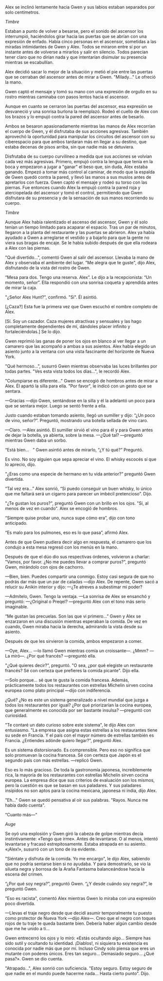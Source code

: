 
Alex se inclinó lentamente hacia Gwen y sus labios estaban separados por solo centímetros.

*Timbre* 

Estaban a punto de volver a besarse, pero el sonido del ascensor los interrumpió, haciéndolos girar hacia las puertas que se abrían con una expresión de enfado. Había cinco personas en el ascensor, sometidas a las miradas intimidantes de Gwen y Alex. Todos se miraron entre sí por un instante antes de volverse a mirarlos y salir en silencio. Todos parecían tener claro que no dirían nada y que intentarían disimular su presencia mientras se escabullían.

Alex decidió sacar lo mejor de la situación y metió el pie entre las puertas que se cerraban del ascensor antes de mirar a Gwen. "Milady..." Le ofreció la mano.

Gwen captó el mensaje y tomó su mano con una expresión de orgullo en su rostro mientras caminaba con pasos lentos hacia el ascensor.

Aunque en cuanto se cerraron las puertas del ascensor, esa expresión se desvaneció y una sonrisa burlona la reemplazó. Rodeó el cuello de Alex con los brazos y lo empujó contra la pared del ascensor antes de besarlo.

Ambos se besaron apasionadamente mientras las manos de Alex recorrían el cuerpo de Gwen, y él disfrutaba de sus acciones agresivas. También aprovechó la oportunidad para manipular los circuitos del ascensor con su ciberespacio para que ambos tardaran más en llegar a su destino, que estaba decenas de pisos arriba, sin que nadie más se detuviera.

Disfrutaba de su cuerpo curvilíneo a medida que sus acciones se volvían cada vez más agresivas. Primero, empujó contra la lengua que tenía en la boca y empezaron a jugar a "ganar" el beso que, sin duda, Alex estaba ganando. Empezó a tomar más control al caminar, de modo que la espalda de Gwen quedó contra la pared, y llevó las manos a sus muslos antes de apretarlos con fuerza. Gwen captó el mensaje y rodeó su torso con las piernas. Fue entonces cuando Alex la empujó contra la pared roja y aterciopelada del ascensor y tomó el control, permitiendo que Gwen disfrutara de su presencia y de la sensación de sus manos recorriendo su cuerpo.

*Timbre*

Aunque Alex había ralentizado el ascenso del ascensor, Gwen y él solo tenían un tiempo limitado para acaparar el espacio. Tras un par de minutos, llegaron a la planta del restaurante y las puertas se abrieron. Alex ya había ayudado a Gwen a arreglarse el vestido y a bajarlo para que la gente no viera sus bragas de encaje. Se le había subido después de que ella rodeara a Alex con las piernas.

"Qué divertido...", comentó Gwen al salir del ascensor. Llevaba la mano de Alex y observaba el ambiente del lugar. "Me alegra que te guste", dijo Alex, disfrutando de la vista del rostro de Gwen.

“Mesa para dos. Tengo una reserva. Alex”. Le dijo a la recepcionista: “Un momento, señor”. Ella respondió con una sonrisa coqueta y aprendida antes de mirar la caja.

"¿Señor Alex Hunt?", confirmó. "Sí". Él asintió.

[¿Caza?] Esta fue la primera vez que Gwen escuchó el nombre completo de Alex.

[Sí. Soy un cazador. Caza mujeres atractivas y sensuales y las hago completamente dependientes de mí, dándoles placer infinito y fortaleciéndolas.] Se lo dijo.

Gwen reprimió las ganas de poner los ojos en blanco al ver llegar a un camarero que las acompañó a ambas a sus asientos. Alex había elegido un asiento junto a la ventana con una vista fascinante del horizonte de Nueva York.

"Qué hermoso...", susurró Gwen mientras observaba las luces brillantes por todas partes. "Ves esta vista todos los días...", le recordó Alex.

"Columpiarse es diferente..." Gwen se encogió de hombros antes de mirar a Alex. Él apartó la silla para ella. "Por favor", le indicó con un gesto que se sentara.

—Gracias —dijo Gwen, sentándose en la silla y él la adelantó un poco para que se sentara mejor. Luego se sentó frente a ella.

Justo cuando estaban tomando asiento, llegó un sumiller y dijo: “¿Un poco de vino, señor?”. Preguntó, mostrando una botella sellada de vino caro.

—Claro. —Alex asintió. El sumiller sirvió el vino para él y para Gwen antes de dejar la botella, ya abierta, sobre la mesa. —¿Qué tal? —preguntó mientras Gwen daba un sorbo.

“Está bien…   ” Gwen asintió antes de mirarlo, “¿Y tú qué?” Preguntó. 

Es vino. No soy alguien que sepa apreciar el vino. El whisky escocés sí que lo aprecio, dijo.

"¿Eras como una especie de hermano en tu vida anterior?" preguntó Gwen divertida.

“Tal vez era…” Alex sonrió, “Si puedo conseguir un buen whisky, lo único que me faltará será un cigarro para parecer un imbécil pretencioso”. Dijo.

"¿Te gustan los puros?", preguntó Gwen con un brillo en los ojos. "Sí, al menos de vez en cuando". Alex se encogió de hombros.

“Siempre quise probar uno, nunca supe cómo era”, dijo con tono anticipado. 

“Es malo para los pulmones, eso es lo que pasa”, afirmó Alex.

Antes de que Gwen pudiera decir algo en respuesta, el camarero que los condujo a esta mesa regresó con los menús en la mano.

Después de que el dúo dio sus respectivas órdenes, volvieron a charlar: "Vamos, por favor. ¿No me puedes llevar a comprar puros?", preguntó Gwen, mirándolo con ojos de cachorro.

—Bien, bien. Puedes compartir una conmigo. Estoy casi segura de que no podrás dar más que un par de caladas —dijo Alex. De repente, Gwen sacó a relucir su Anikin interior y dijo: —¿Te atreves a subestimar mi poder?

—Admítelo, Gwen. Tengo la ventaja. —La sonrisa de Alex se ensanchó y preguntó: —¿Original o Preqel? —preguntó Alex con el tono más serio imaginable.

“Me gustan las precuelas. Son las que vi primero…” Gwen y Alex se enzarzaron en una discusión mientras esperaban la comida. De vez en cuando, Gwen miraba hacia la derecha, admirando la vista desde su asiento.

Después de que les sirvieron la comida, ambos empezaron a comer.

—Oye, Alex... —lo llamó Gwen mientras comía un croissante—. ¿Mmm? —La miró—. ¿Por qué francés? —preguntó ella.

"¿Qué quieres decir?", preguntó. "O sea, ¿por qué elegiste un restaurante francés? Sé con certeza que prefieres la comida picante". Dijo ella.

—Solo porque… sé que te gusta la comida francesa. Además, prácticamente todos los restaurantes con estrellas Michelin sirven cocina europea como plato principal —dijo con indiferencia.

¿Qué? ¿No es este un sistema generalizado a nivel mundial que juzga a todos los restaurantes por igual? ¿Por qué priorizarían la cocina europea, que generalmente es conocida por ser bastante insulsa? —preguntó con curiosidad.

"Te contaré un dato curioso sobre este sistema", le dijo Alex con entusiasmo. "La empresa que asigna estas estrellas a los restaurantes tiene su sede en Francia. Y el país con el mayor número de estrellas también es Francia. ¿Entiendes adónde quiero llegar?", preguntó Alex.

Es un sistema distorsionado. Es comprensible. Pero eso no significa que solo promuevan la cocina francesa. Sé con certeza que Japón es el segundo país con más estrellas. —replicó Gwen.

Eso es lo más gracioso. De toda la gastronomía japonesa, increíblemente rica, la mayoría de los restaurantes con estrellas Michelin sirven cocina europea. La empresa dice que sus criterios de evaluación son los mismos, pero la cuestión es que se basan en sus paladares. Y sus paladares insípidos no son aptos para la cocina mexicana, japonesa ni india, dijo Alex.

"Eh..." Gwen se quedó pensativa al oír sus palabras. "Rayos. Nunca me había dado cuenta".

“Cuanto más—“

*Auge*

Se oyó una explosión y Gwen giró la cabeza de golpe mientras decía instintivamente: «Tengo que irme». Antes de levantarse. O al menos, intentó levantarse y fracasó estrepitosamente. Estaba atrapada en su asiento. «¡Alex!», susurró con un tono de ira evidente.

"Siéntate y disfruta de la comida. Yo me encargo", le dijo Alex, sabiendo que no podría sentarse bien si no ayudaba. Y para demostrarlo, se vio la silueta negra y borrosa de la Araña Fantasma balanceándose hacia la escena del crimen.

“¿Por qué soy negra?”, preguntó Gwen. “¿Y desde cuándo soy negra?”, le preguntó Gwen.

"Eso es racista", comentó Alex mientras Gwen lo miraba con una expresión poco divertida.

—Llevas el traje negro desde que decidí asumir temporalmente tu puesto como protector de Nueva York —dijo Alex—. Creo que el negro con toques rojos de tu traje te queda bastante bien. Debería haber algún cambio desde que me he unido a ti...

Gwen entrecerró los ojos y lo miró: «Estás ocultando algo... Siempre has sido sutil y ocultando tu identidad. ¡Diablos!, ni siquiera tu existencia es conocida por nadie más que por mí. Incluso Cindy solo piensa que eres un mutante con poderes únicos. Eres tan seguro... Demasiado seguro... ¿Qué pasa?». Gwen se dio cuenta.

"Atrapado...", Alex sonrió con suficiencia. "Estoy seguro. Estoy seguro de que nadie en el mundo puede hacerme nada... Hasta cierto punto". Dijo.
